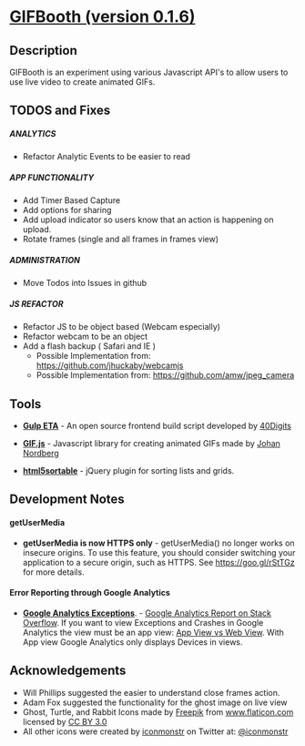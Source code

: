 # <a href="https://smacpherson64.github.io/gifbooth/">GIFBooth (version 0.1.6)</a>

## Description
GIFBooth is an experiment using various Javascript API's to allow users to use live video to create animated GIFs.


## TODOS and Fixes

##### ANALYTICS
- Refactor Analytic Events to be easier to read

##### APP FUNCTIONALITY
- Add Timer Based Capture
- Add options for sharing
- Add upload indicator so users know that an action is happening on upload.
- Rotate frames (single and all frames in frames view)

##### ADMINISTRATION
- Move Todos into Issues in github

##### JS REFACTOR
- Refactor JS to be object based (Webcam especially)
- Refactor webcam to be an object
- Add a flash backup ( Safari and IE )
    - Possible Implementation from: https://github.com/jhuckaby/webcamjs
    - Possible Implementation from: https://github.com/amw/jpeg_camera

## Tools
- **<a href="https://github.com/40Digits/gulp-eta">Gulp ETA</a>** - An open source frontend build script developed by <a href="http://40digits.com/">40Digits</a>

- **<a href="https://jnordberg.github.io/gif.js/">GIF.js</a>** - Javascript library for creating animated GIFs made by <a href="http://johan-nordberg.com/">Johan Nordberg</a>

- **<a href="https://github.com/voidberg/html5sortable">html5sortable</a>** - jQuery plugin for sorting lists and grids.

## Development Notes

#### getUserMedia
- **getUserMedia is now HTTPS only** - getUserMedia() no longer works on insecure origins. To use this feature, you should consider switching your application to a secure origin, such as HTTPS. See <a href="https://goo.gl/rStTGz">https://goo.gl/rStTGz</a> for more details.

#### Error Reporting through Google Analytics
- **<a href="https://developers.google.com/analytics/devguides/collection/analyticsjs/exceptions">Google Analytics Exceptions</a>**. - <a href="http://stackoverflow.com/questions/21718481/report-for-exceptions-from-google-analytics-analytics-js-exception-tracking">Google Analytics Report on Stack Overflow</a>. If you want to view Exceptions and Crashes in Google Analytics the view must be an app view: <a href="https://support.google.com/analytics/answer/2649553#WebVersusAppViews">App View vs Web View</a>. With App view Google Analytics only displays Devices in views.

## Acknowledgements
- Will Phillips suggested the easier to understand close frames action.
- Adam Fox suggested the functionality for the ghost image on live view
- Ghost, Turtle, and Rabbit Icons made by <a href="http://www.freepik.com" title="Freepik">Freepik</a> from <a href="http://www.flaticon.com" title="Flaticon">www.flaticon.com</a> licensed by <a href="http://creativecommons.org/licenses/by/3.0/" title="Creative Commons BY 3.0">CC BY 3.0</a>
- All other icons were created by <a href="http://iconmonstr.com">iconmonstr</a> on Twitter at: <a href="http://twitter.com/iconmonstr" target="_blank"><span class="at">@</span>iconmonstr</a>
